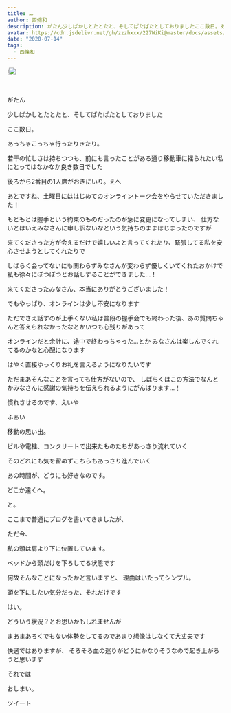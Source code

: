```yaml
---
title: ‎ࡄ
author: 西條和
description: がたん少しばかしとたとたと、そしてぱたぱたとしておりましたここ数日。あっちゃこっちゃ行ったりきたり。...
avatar: https://cdn.jsdelivr.net/gh/zzzhxxx/227WiKi@master/docs/assets/photo/avatar/nagomi.jpg
date: "2020-07-14"
tags:
  - 西條和
---
```


!![](https://cdn.jsdelivr.net/gh/zzzhxxx/227WiKi-image@master/blog-image/nagomi-2020-07-14_1.jpg)



  ﻿











がたん
















少しばかしとたとたと、そしてぱたぱたとしておりました

ここ数日。













あっちゃこっちゃ行ったりきたり。











若干の忙しさは持ちつつも、前にも言ったことがある通り移動車に揺られたい私にとってはなかなか良き数日でした









後ろから2番目の1人席がおきにいり。えへ




























あとですね、土曜日にははじめてのオンライントーク会をやらせていただきました！













もともとは握手という約束のものだったのが急に変更になってしまい、
仕方ないとはいえみなさんに申し訳ないなという気持ちのままはじまったのですが








来てくださった方が会えるだけで嬉しいよと言ってくれたり、緊張してる私を安心させようとしてくれたりで




しばらく会ってないにも関わらずみなさんが変わらず優しくいてくれたおかけで私も徐々にぽつぽつとお話しすることができました…！










来てくださったみなさん、本当にありがとうございました！



















でもやっぱり、オンラインは少し不安になります












ただでさえ話すのが上手くない私は普段の握手会でも終わった後、あの質問ちゃんと答えられなかったなとかいつも心残りがあって










オンラインだと余計に、途中で終わっちゃった…とか
みなさんは楽しんでくれてるのかなと心配になります











はやく直接ゆっくりお礼を言えるようになりたいです



















ただまあそんなことを言っても仕方がないので、
しばらくはこの方法でなんとかみなさんに感謝の気持ちを伝えられるようにがんばります…！














慣れさせるのです、えいや
















ふぁい











移動の思い出。










ビルや電柱、コンクリートで出来たものたちがあっさり流れていく








そのどれにも気を留めずこちらもあっさり進んでいく










あの時間が、どうにも好きなのです。














どこか遠くへ。























と。








ここまで普通にブログを書いてきましたが、









ただ今、


私の頭は肩より下に位置しています。








ベッドから頭だけを下ろしてる状態です














何故そんなことになったかと言いますと、
理由はいたってシンプル。












頭を下にしたい気分だった、それだけです



はい。













どういう状況？とお思いかもしれませんが

まあまあろくでもない体勢をしてるのであまり想像はしなくて大丈夫です














快適ではありますが、
そろそろ血の巡りがどうにかなりそうなので起き上がろうと思います

















それでは


















おしまい。


ツイート



